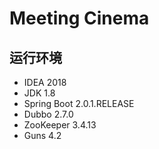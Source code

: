 # Meeting Cinema

## 运行环境

- IDEA 2018
- JDK 1.8
- Spring Boot 2.0.1.RELEASE
- Dubbo 2.7.0
- ZooKeeper 3.4.13
- Guns 4.2

